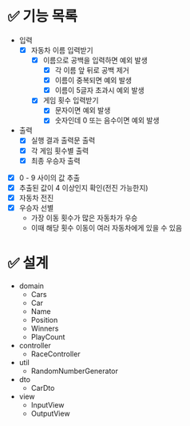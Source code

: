 # ✅ 기능 목록

- 입력
  - [X] 자동차 이름 입력받기
    - [X] 이름으로 공백을 입력하면 예외 발생
      - [X] 각 이름 앞 뒤로 공백 제거
      - [X] 이름이 중복되면 예외 발생
      - [X] 이름이 5글자 초과시 예외 발생
    - [X] 게임 횟수 입력받기
      - [X] 문자이면 예외 발생
      - [X] 숫자인데 0 또는 음수이면 예외 발생
- 출력
  - [X] 실행 결과 출력문 출력
  - [X] 각 게임 횟수별 출력
  - [X] 최종 우승자 출력
- [X] 0 - 9 사이의 값 추출
- [X] 추출된 값이 4 이상인지 확인(전진 가능한지)
- [X] 자동차 전진
- [X] 우승자 선별
  - 가장 이동 횟수가 많은 자동차가 우승
  - 이때 해당 횟수 이동이 여러 자동차에게 있을 수 있음

# ✅ 설계

- domain
  - Cars
  - Car
  - Name
  - Position
  - Winners
  - PlayCount
- controller
  - RaceController
- util
  - RandomNumberGenerator
- dto
  - CarDto
- view
  - InputView
  - OutputView

